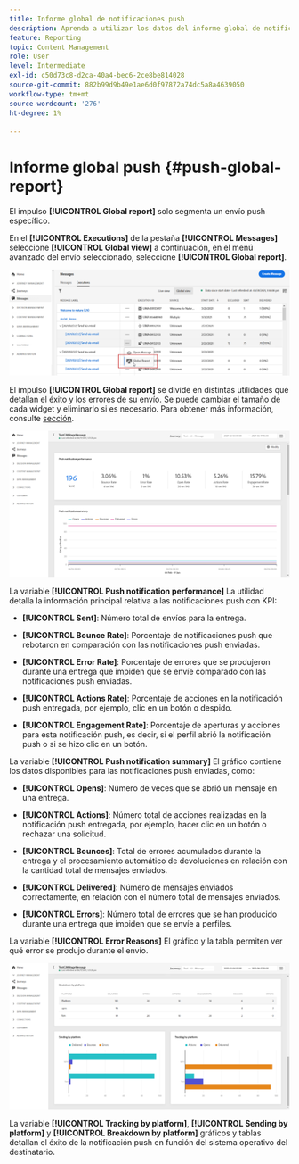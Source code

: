 ```yaml
---
title: Informe global de notificaciones push
description: Aprenda a utilizar los datos del informe global de notificaciones push
feature: Reporting
topic: Content Management
role: User
level: Intermediate
exl-id: c50d73c8-d2ca-40a4-bec6-2ce8be814028
source-git-commit: 882b99d9b49e1ae6d0f97872a74dc5a8a4639050
workflow-type: tm+mt
source-wordcount: '276'
ht-degree: 1%

---
```


# Informe global push {#push-global-report}

El impulso **[!UICONTROL Global report]** solo segmenta un envío push específico.

En el **[!UICONTROL Executions]** de la pestaña **[!UICONTROL Messages]** seleccione **[!UICONTROL Global view]** a continuación, en el menú avanzado del envío seleccionado, seleccione **[!UICONTROL Global report]**.

![](assets/global_report_11.png)

El impulso **[!UICONTROL Global report]** se divide en distintas utilidades que detallan el éxito y los errores de su envío. Se puede cambiar el tamaño de cada widget y eliminarlo si es necesario. Para obtener más información, consulte [sección](global-report.md#modify-dashboard).

![](assets/push_global_report.png)

La variable **[!UICONTROL Push notification performance]** La utilidad detalla la información principal relativa a las notificaciones push con KPI:

* **[!UICONTROL Sent]**: Número total de envíos para la entrega.

* **[!UICONTROL Bounce Rate]**: Porcentaje de notificaciones push que rebotaron en comparación con las notificaciones push enviadas.

* **[!UICONTROL Error Rate]**: Porcentaje de errores que se produjeron durante una entrega que impiden que se envíe comparado con las notificaciones push enviadas.

* **[!UICONTROL Actions Rate]**: Porcentaje de acciones en la notificación push entregada, por ejemplo, clic en un botón o despido.

* **[!UICONTROL Engagement Rate]**: Porcentaje de aperturas y acciones para esta notificación push, es decir, si el perfil abrió la notificación push o si se hizo clic en un botón.

La variable **[!UICONTROL Push notification summary]** El gráfico contiene los datos disponibles para las notificaciones push enviadas, como:

* **[!UICONTROL Opens]**: Número de veces que se abrió un mensaje en una entrega.

* **[!UICONTROL Actions]**: Número total de acciones realizadas en la notificación push entregada, por ejemplo, hacer clic en un botón o rechazar una solicitud.

* **[!UICONTROL Bounces]**: Total de errores acumulados durante la entrega y el procesamiento automático de devoluciones en relación con la cantidad total de mensajes enviados.

* **[!UICONTROL Delivered]**: Número de mensajes enviados correctamente, en relación con el número total de mensajes enviados.

* **[!UICONTROL Errors]**: Número total de errores que se han producido durante una entrega que impiden que se envíe a perfiles.

La variable **[!UICONTROL Error Reasons]** El gráfico y la tabla permiten ver qué error se produjo durante el envío.

![](assets/push_global_report_2.png)

La variable **[!UICONTROL Tracking by platform]**, **[!UICONTROL Sending by platform]** y **[!UICONTROL Breakdown by platform]** gráficos y tablas detallan el éxito de la notificación push en función del sistema operativo del destinatario.
